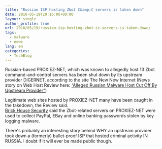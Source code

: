 ```yaml
---
title: "Russian ISP hosting Zbot C&amp;C servers is taken down"
date: 2010-05-19T20:16:00+00:00
layout: single
author_profile: true
url: 2010/05/19/russian-isp-hosting-zbot-cc-servers-is-taken-down/
tags:
  - malware
  - news
lang: en
categories: 
  - TechBlog
---
```

Russian-based PROXIEZ-NET, which was known to allegedly host 13 Zbot command-and-control servers has been shut down by its upstream provider DIGERNET, according to the site The New New Internet (News story on Web Host Review here: [“Alleged Russian Malware Host Cut Off By Upstream Provider”](http://www.thewhir.com/web-hosting-news/051710_Alleged_Russian_Malware_Host_Cut_Off_By_Upstream_Provider))

Legitimate web sites hosted by PROXIEZ-NET many have been caught in the takedown, the Review said.  
[Brick House Security](http://blog.brickhousesecurity.com/2010/05/17/spy-keylogger/) said the Zbot-related servers on PROXIEZ-NET were used to collect PayPal, EBay and online banking passwords stolen by key logging malware.

There's probably an interesting story behind WHY an upstream provider took down a (formerly) bullet-proof ISP that hosted criminal activity IN RUSSIA. I doubt if it will ever be made public though.
